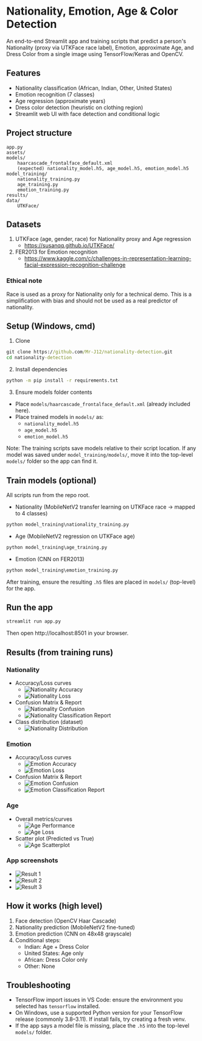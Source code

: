 # Nationality, Emotion, Age & Color Detection

An end-to-end Streamlit app and training scripts that predict a person's Nationality (proxy via UTKFace race label), Emotion, approximate Age, and Dress Color from a single image using TensorFlow/Keras and OpenCV.

## Features

- Nationality classification (African, Indian, Other, United States)
- Emotion recognition (7 classes)
- Age regression (approximate years)
- Dress color detection (heuristic on clothing region)
- Streamlit web UI with face detection and conditional logic

## Project structure

```
app.py
assets/
models/
    haarcascade_frontalface_default.xml
    (expected) nationality_model.h5, age_model.h5, emotion_model.h5
model_training/
    nationality_training.py
    age_training.py
    emotion_training.py
results/
data/
    UTKFace/
```

## Datasets

1) UTKFace (age, gender, race) for Nationality proxy and Age regression
     - https://susanqq.github.io/UTKFace/
2) FER2013 for Emotion recognition
     - https://www.kaggle.com/c/challenges-in-representation-learning-facial-expression-recognition-challenge

### Ethical note
Race is used as a proxy for Nationality only for a technical demo. This is a simplification with bias and should not be used as a real predictor of nationality.

## Setup (Windows, cmd)

1) Clone
```cmd
git clone https://github.com/Mr-J12/nationality-detection.git
cd nationality-detection
```

2) Install dependencies
```cmd
python -m pip install -r requirements.txt
```

3) Ensure models folder contents
- Place `models/haarcascade_frontalface_default.xml` (already included here).
- Place trained models in `models/` as:
    - `nationality_model.h5`
    - `age_model.h5`
    - `emotion_model.h5`

Note: The training scripts save models relative to their script location. If any model was saved under `model_training/models/`, move it into the top-level `models/` folder so the app can find it.

## Train models (optional)

All scripts run from the repo root.

- Nationality (MobileNetV2 transfer learning on UTKFace race → mapped to 4 classes)
```cmd
python model_training\nationality_training.py
```

- Age (MobileNetV2 regression on UTKFace age)
```cmd
python model_training\age_training.py
```

- Emotion (CNN on FER2013)
```cmd
python model_training\emotion_training.py
```

After training, ensure the resulting `.h5` files are placed in `models/` (top-level) for the app.

## Run the app

```cmd
streamlit run app.py
```
Then open http://localhost:8501 in your browser.

## Results (from training runs)

### Nationality
- Accuracy/Loss curves
    - ![Nationality Accuracy](assets/nationality_model_accy.png)
    - ![Nationality Loss](assets/nationality_model_loss.png)
- Confusion Matrix & Report
    - ![Nationality Confusion](assets/nationality_model_confusionmatrix.png)
    - ![Nationality Classification Report](assets/nationality_classification_report.png)
- Class distribution (dataset)
    - ![Nationality Distribution](assets/nationality_distribution..png)

### Emotion
- Accuracy/Loss curves
    - ![Emotion Accuracy](assets/emotion_model_accy.png)
    - ![Emotion Loss](assets/emotion_model_loss.png)
- Confusion Matrix & Report
    - ![Emotion Confusion](assets/emotion_model_confusionmatrix.png)
    - ![Emotion Classification Report](assets/emotion_model_classiificationreport.png)

### Age
- Overall metrics/curves
    - ![Age Performance](assets/age_model_performance.png)
    - ![Age Loss](assets/age_model_loss.png)
- Scatter plot (Predicted vs True)
    - ![Age Scatterplot](assets/age_model_scatterplot.png)

### App screenshots
- ![Result 1](results/r1.png)
- ![Result 2](results/r2.png)
- ![Result 3](results/r3.png)

## How it works (high level)
1) Face detection (OpenCV Haar Cascade)
2) Nationality prediction (MobileNetV2 fine-tuned)
3) Emotion prediction (CNN on 48x48 grayscale)
4) Conditional steps:
     - Indian: Age + Dress Color
     - United States: Age only
     - African: Dress Color only
     - Other: None

## Troubleshooting
- TensorFlow import issues in VS Code: ensure the environment you selected has `tensorflow` installed.
- On Windows, use a supported Python version for your TensorFlow release (commonly 3.8–3.11). If install fails, try creating a fresh venv.
- If the app says a model file is missing, place the `.h5` into the top-level `models/` folder.